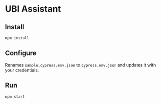 # UBI Assistant

## Install
```sh
npm install
```

## Configure
Renames `sample.cypress.env.json`  to `cypress.env.json` and updates it with your credentials. 

## Run
```sh
npm start
```